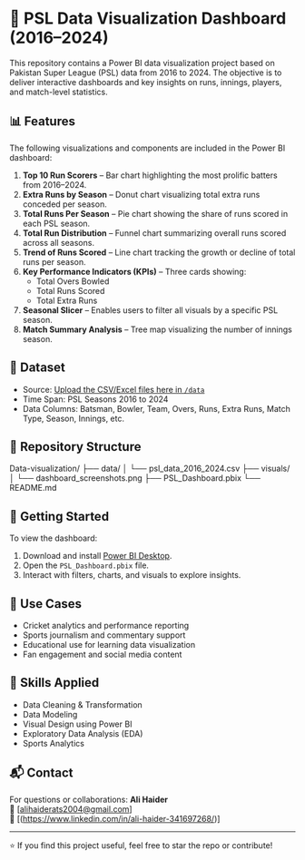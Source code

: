 # 🏏 PSL Data Visualization Dashboard (2016–2024)

This repository contains a Power BI data visualization project based on Pakistan Super League (PSL) data from 2016 to 2024. The objective is to deliver interactive dashboards and key insights on runs, innings, players, and match-level statistics.

## 📊 Features

The following visualizations and components are included in the Power BI dashboard:

1. **Top 10 Run Scorers** – Bar chart highlighting the most prolific batters from 2016–2024.
2. **Extra Runs by Season** – Donut chart visualizing total extra runs conceded per season.
3. **Total Runs Per Season** – Pie chart showing the share of runs scored in each PSL season.
4. **Total Run Distribution** – Funnel chart summarizing overall runs scored across all seasons.
5. **Trend of Runs Scored** – Line chart tracking the growth or decline of total runs per season.
6. **Key Performance Indicators (KPIs)** – Three cards showing:
   - Total Overs Bowled
   - Total Runs Scored
   - Total Extra Runs
7. **Seasonal Slicer** – Enables users to filter all visuals by a specific PSL season.
8. **Match Summary Analysis** – Tree map visualizing the number of innings season.

## 🧾 Dataset

- Source: [Upload the CSV/Excel files here in `/data`](#)
- Time Span: PSL Seasons 2016 to 2024
- Data Columns: Batsman, Bowler, Team, Overs, Runs, Extra Runs, Match Type, Season, Innings, etc.

## 📁 Repository Structure
Data-visualization/
├── data/
│ └── psl_data_2016_2024.csv
├── visuals/
│ └── dashboard_screenshots.png
├── PSL_Dashboard.pbix
└── README.md




## 🚀 Getting Started

To view the dashboard:
1. Download and install [Power BI Desktop](https://powerbi.microsoft.com/desktop/).
2. Open the `PSL_Dashboard.pbix` file.
3. Interact with filters, charts, and visuals to explore insights.

## 📌 Use Cases

- Cricket analytics and performance reporting
- Sports journalism and commentary support
- Educational use for learning data visualization
- Fan engagement and social media content

## 🧠 Skills Applied

- Data Cleaning & Transformation
- Data Modeling
- Visual Design using Power BI
- Exploratory Data Analysis (EDA)
- Sports Analytics

## 📬 Contact

For questions or collaborations:
**Ali Haider**  
📧 [alihaiderats2004@gmail.com]  
🔗 [(https://www.linkedin.com/in/ali-haider-341697268/)]

---

⭐️ If you find this project useful, feel free to star the repo or contribute!

